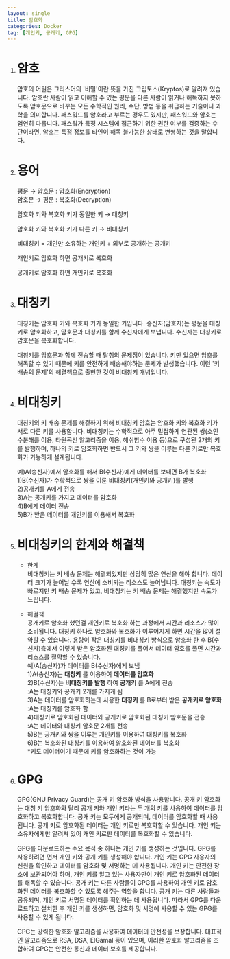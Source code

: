 ```yaml
---
layout: single
title: 암호화
categories: Docker
tag: [개인키, 공개키, GPG]
---
```


1. # 암호
   암호의 어원은 그리스어의 '비밀'이란 뜻을 가진 크립토스(Kryptos)로 알려져 있습니다. 암호란 사람이 읽고 이해할 수 있는 평문을 다른 사람이 읽거나 해독하지 못하도록 암호문으로 바꾸는 모든 수학적인 원리, 수단, 방법 등을 취급하는 기술이나 과학을 의미합니다. 패스워드를 암호라고 부르는 경우도 있지만, 패스워드와 암호는 엄연히 다릅니다. 패스워가 특정 시스템에 접근하기 위한 권한 여부를 검증하는 수단이라면, 암호는 특정 정보를 타인이 해독 불가능한 상태로 변형하는 것을 말합니다.   

1. # 용어
   평문 → 암호문 : 암호화(Encryption)   
   암호문 → 평문 : 복호화(Decryption)   

   암호화 키와 복호화 키가 동일한 키 → 대칭키   
   
   암호화 키와 복호화 키가 다른 키 → 비대칭키      

   비대칭키 = 개인만 소유하는 개인키 + 외부로 공개하는 공개키

   개인키로 암호화 하면 공개키로 복호화   

   공개키로 암호화 하면 개인키로 복호화   

1. # 대칭키
   대칭키는 암호화 키와 복호화 키가 동일한 키입니다. 송신자(암호자)는 평문을 대칭키로 암호화하고, 암호문과 대칭키를 함께 수신자에게 보냅니다. 수신자는 대칭키로 암호문을 복호화합니다.   

   대칭키를 암호문과 함께 전송할 때 탈취의 문제점이 있습니다. 키만 있으면 암호를 해독할 수 있기 때문에 키를 안전하게 배송해야하는 문제가 발생했습니다. 이런 '키 배송의 문제'의 해결책으로 출현한 것이 비대칭키 개념입니다.   

1. # 비대칭키
   대칭키의 키 배송 문제를 해결하기 위해 비대칭키 암호는 암호화 키와 복호화 키가 서로 다른 키를 사용합니다. 비대칭키는 수학적으로 아주 밀접하게 연관된 쌍(소인수분해를 이용, 타원곡선 알고리즘을 이용, 해쉬함수 이용 등)으로 구성된 2개의 키를 발행하며, 하나의 키로 암호화하면 반드시 그 키와 쌍을 이루는 다른 키로만 복호화가 가능하게 설계됩니다.   

   예)A(송신자)에서 암호화를 해서 B(수신자)에게 데이터를 보내면 B가 복호화   
   1)B(수신자)가 수학적으로 쌍을 이룬 비대칭키(개인키와 공개키)를 발행   
   2)공개키를 A에게 전송   
   3)A는 공개키를 가지고 데이터를 암호화   
   4)B에게 데이터 전송   
   5)B가 받은 데이터를 개인키를 이용해서 복호화   

1. # 비대칭키의 한계와 해결책
   - 한계   
   비대칭키는 키 배송 문제는 해결되었지만 상당히 많은 연산을 해야 합니다. 데이터 크기가 늘어날 수록 연산에 소비되는 리소스도 늘어납니다.
   대칭키는 속도가 빠르지만 키 배송 문제가 있고, 비대칭키는 키 배송 문제는 해결했지만 속도가 느립니다.   

   - 해결책   
   공개키로 암호화 했던걸 개인키로 복호화 하는 과정에서 시간과 리소스가 많이 소비됩니다. 대칭키 하나로 암호화와 복호화가 이루어지게 하면 시간을 많이 절약할 수 있습니다. 용량이 작은 대칭키를 비대칭키 방식으로 암호화 한 후 B(수신자)측에서 이렇게 받은 암호화된 대칭키를 풀어서 데이터 암호를 풀면 시간과 리소스를 절약할 수 있습니다.   
   예)A(송신자)가 데이터를 B(수신자)에게 보냄   
   1)A(송신자)는 __대칭키__ 를 이용하여 __데이터를 암호화__   
   2)B(수신자)는 __비대칭키를 발행__ 하여 __공개키__ 를 A에게 전송   
   :A는 대칭키와 공개키 2개를 가지게 됨     
   3)A는 데이터를 암호화하는데 사용한 __대칭키__ 를 B로부터 받은 __공개키로 암호화__   
   :A는 대칭키를 암호화 함   
   4)대칭키로 암호화된 데이터와 공개키로 암호화된 대칭키 암호문을 전송   
   :A는 데이터와 대칭키 암호문 2개를 전송   
   5)B는 공개키와 쌍을 이루는 개인키를 이용하여 대칭키를 복호화   
   6)B는 복호화된 대칭키를 이용하여 암호화된 데이터를 복호화   
   *키도 데이터이기 때문에 키를 암호화하는 것이 가능   

1. # GPG
   GPG(GNU Privacy Guard)는 공개 키 암호화 방식을 사용합니다. 공개 키 암호화는 대칭 키 암호화와 달리 공개 키와 개인 키라는 두 개의 키를 사용하여 데이터를 암호화하고 복호화합니다. 공개 키는 모두에게 공개되며, 데이터를 암호화할 때 사용됩니다. 공개 키로 암호화된 데이터는 개인 키로만 복호화할 수 있습니다. 개인 키는 소유자에게만 알려져 있어 개인 키로만 데이터를 복호화할 수 있습니다.   

   GPG를 다운로드하는 주요 목적 중 하나는 개인 키를 생성하는 것입니다. GPG를 사용하려면 먼저 개인 키와 공개 키를 생성해야 합니다. 개인 키는 GPG 사용자의 신원을 확인하고 데이터를 암호화 및 서명하는 데 사용됩니다. 개인 키는 안전한 장소에 보관되어야 하며, 개인 키를 알고 있는 사용자만이 개인 키로 암호화된 데이터를 해독할 수 있습니다. 공개 키는 다른 사람들이 GPG를 사용하여 개인 키로 암호화된 데이터를 복호화할 수 있도록 해주는 역할을 합니다. 공개 키는 다른 사람들과 공유되며, 개인 키로 서명된 데이터를 확인하는 데 사용됩니다. 따라서 GPG를 다운로드하고 설치한 후 개인 키를 생성하면, 암호화 및 서명에 사용할 수 있는 GPG를 사용할 수 있게 됩니다.   
   
   GPG는 강력한 암호화 알고리즘을 사용하여 데이터의 안전성을 보장합니다. 대표적인 알고리즘으로 RSA, DSA, ElGamal 등이 있으며, 이러한 암호화 알고리즘을 조합하여 GPG는 안전한 통신과 데이터 보호를 제공합니다.
